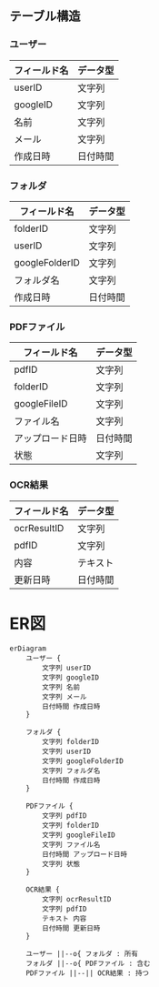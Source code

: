 ## テーブル構造

### ユーザー
| フィールド名 | データ型 |
|--------------|----------|
| userID       | 文字列   |
| googleID     | 文字列   |
| 名前         | 文字列   |
| メール        | 文字列   |
| 作成日時    | 日付時間 |

### フォルダ
| フィールド名      | データ型 |
|-------------------|----------|
| folderID          | 文字列   |
| userID            | 文字列   |
| googleFolderID    | 文字列   |
| フォルダ名        | 文字列   |
| 作成日時         | 日付時間 |

### PDFファイル

| フィールド名   | データ型 |
|----------------|----------|
| pdfID          | 文字列   |
| folderID       | 文字列   |
| googleFileID   | 文字列   |
| ファイル名       | 文字列   |
| アップロード日時 | 日付時間 |
| 状態             | 文字列   |

### OCR結果

| フィールド名  | データ型 |
|---------------|----------|
| ocrResultID   | 文字列   |
| pdfID         | 文字列   |
| 内容           | テキスト |
| 更新日時     | 日付時間 |



# ER図
```mermaid
erDiagram
    ユーザー {
        文字列 userID
        文字列 googleID
        文字列 名前
        文字列 メール
        日付時間 作成日時
    }

    フォルダ {
        文字列 folderID
        文字列 userID
        文字列 googleFolderID
        文字列 フォルダ名
        日付時間 作成日時
    }

    PDFファイル {
        文字列 pdfID
        文字列 folderID
        文字列 googleFileID
        文字列 ファイル名
        日付時間 アップロード日時
        文字列 状態
    }

    OCR結果 {
        文字列 ocrResultID
        文字列 pdfID
        テキスト 内容
        日付時間 更新日時
    }

    ユーザー ||--o{ フォルダ : 所有
    フォルダ ||--o{ PDFファイル : 含む
    PDFファイル ||--|| OCR結果 : 持つ
```